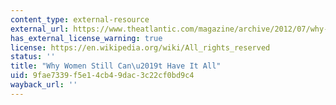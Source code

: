 ```yaml
---
content_type: external-resource
external_url: https://www.theatlantic.com/magazine/archive/2012/07/why-women-still-cant-have-it-all/309020/
has_external_license_warning: true
license: https://en.wikipedia.org/wiki/All_rights_reserved
status: ''
title: "Why Women Still Can\u2019t Have It All"
uid: 9fae7339-f5e1-4cb4-9dac-3c22cf0bd9c4
wayback_url: ''
---
```

